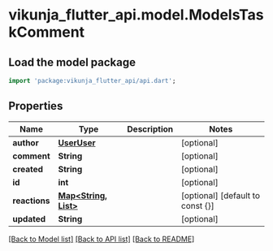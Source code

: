 # vikunja_flutter_api.model.ModelsTaskComment

## Load the model package
```dart
import 'package:vikunja_flutter_api/api.dart';
```

## Properties
Name | Type | Description | Notes
------------ | ------------- | ------------- | -------------
**author** | [**UserUser**](UserUser.md) |  | [optional] 
**comment** | **String** |  | [optional] 
**created** | **String** |  | [optional] 
**id** | **int** |  | [optional] 
**reactions** | [**Map<String, List<UserUser>>**](List.md) |  | [optional] [default to const {}]
**updated** | **String** |  | [optional] 

[[Back to Model list]](../README.md#documentation-for-models) [[Back to API list]](../README.md#documentation-for-api-endpoints) [[Back to README]](../README.md)


